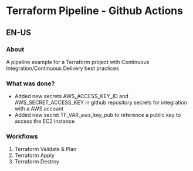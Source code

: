 # Terraform Pipeline - Github Actions 

## EN-US
### About
A pipeline example for a Terraform project with Continuous Integration/Continuous Delivery best practices

### What was done?
* Added new secrets AWS_ACCESS_KEY_ID and AWS_SECRET_ACCESS_KEY in github repository secrets for integration with a AWS account
* Added new secret TF_VAR_aws_key_pub to reference a public key to access the EC2 instance

### Workflows

1. Terraform Validate & Plan
2. Terraform Apply
3. Terraform Destroy